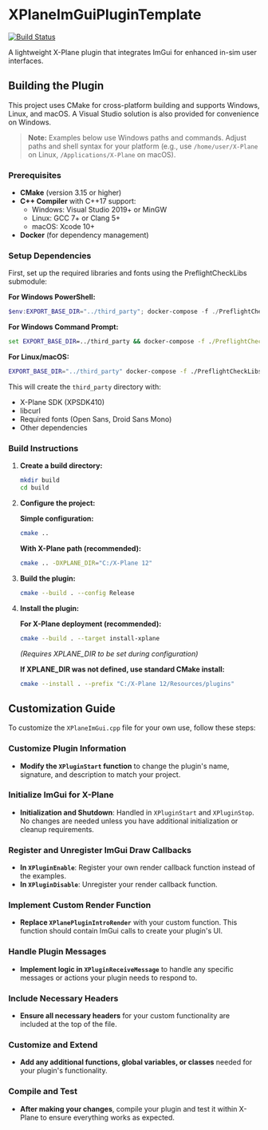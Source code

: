 # XPlaneImGuiPluginTemplate

[![Build Status](https://github.com/1090MHz/XPlaneImGuiPluginTemplate/workflows/Build/badge.svg)](https://github.com/1090MHz/XPlaneImGuiPluginTemplate/actions?workflow=Build)

A lightweight X-Plane plugin that integrates ImGui for enhanced in-sim user interfaces.

## Building the Plugin

This project uses CMake for cross-platform building and supports Windows, Linux, and macOS. A Visual Studio solution is also provided for convenience on Windows.

> **Note:** Examples below use Windows paths and commands. Adjust paths and shell syntax for your platform (e.g., use `/home/user/X-Plane` on Linux, `/Applications/X-Plane` on macOS).

### Prerequisites

- **CMake** (version 3.15 or higher)
- **C++ Compiler** with C++17 support:
  - Windows: Visual Studio 2019+ or MinGW
  - Linux: GCC 7+ or Clang 5+
  - macOS: Xcode 10+
- **Docker** (for dependency management)

### Setup Dependencies

First, set up the required libraries and fonts using the PreflightCheckLibs submodule:

**For Windows PowerShell:**
```powershell
$env:EXPORT_BASE_DIR="../third_party"; docker-compose -f ./PreflightCheckLibs/docker-compose.yml up
```

**For Windows Command Prompt:**
```cmd
set EXPORT_BASE_DIR=../third_party && docker-compose -f ./PreflightCheckLibs/docker-compose.yml up
```

**For Linux/macOS:**
```bash
EXPORT_BASE_DIR="../third_party" docker-compose -f ./PreflightCheckLibs/docker-compose.yml up
```

This will create the `third_party` directory with:
- X-Plane SDK (XPSDK410)
- libcurl
- Required fonts (Open Sans, Droid Sans Mono)
- Other dependencies

### Build Instructions

1. **Create a build directory:**
   ```bash
   mkdir build
   cd build
   ```

2. **Configure the project:**
   
   **Simple configuration:**
   ```bash
   cmake ..
   ```
   
   **With X-Plane path (recommended):**
   ```bash
   cmake .. -DXPLANE_DIR="C:/X-Plane 12"
   ```

3. **Build the plugin:**
   ```bash
   cmake --build . --config Release
   ```

4. **Install the plugin:**
   
   **For X-Plane deployment (recommended):**
   ```bash
   cmake --build . --target install-xplane
   ```
   *(Requires XPLANE_DIR to be set during configuration)*
   
   **If XPLANE_DIR was not defined, use standard CMake install:**
   ```bash
   cmake --install . --prefix "C:/X-Plane 12/Resources/plugins"
   ```

## Customization Guide

To customize the `XPlaneImGui.cpp` file for your own use, follow these steps:

### Customize Plugin Information

- **Modify the `XPluginStart` function** to change the plugin's name, signature, and description to match your project.

### Initialize ImGui for X-Plane

- **Initialization and Shutdown**: Handled in `XPluginStart` and `XPluginStop`. No changes are needed unless you have additional initialization or cleanup requirements.

### Register and Unregister ImGui Draw Callbacks

- **In `XPluginEnable`**: Register your own render callback function instead of the examples.
- **In `XPluginDisable`**: Unregister your render callback function.

### Implement Custom Render Function

- **Replace `XPlanePluginIntroRender`** with your custom function. This function should contain ImGui calls to create your plugin's UI.

### Handle Plugin Messages

- **Implement logic in `XPluginReceiveMessage`** to handle any specific messages or actions your plugin needs to respond to.

### Include Necessary Headers

- **Ensure all necessary headers** for your custom functionality are included at the top of the file.

### Customize and Extend

- **Add any additional functions, global variables, or classes** needed for your plugin's functionality.

### Compile and Test

- **After making your changes**, compile your plugin and test it within X-Plane to ensure everything works as expected.